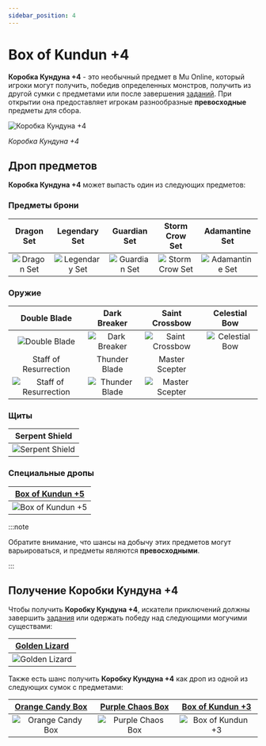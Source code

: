 ```yaml
---
sidebar_position: 4
---
```


# Box of Kundun +4

**Коробка Кундуна +4** - это необычный предмет в Mu Online, который игроки могут получить, победив определенных монстров, получить из другой сумки с предметами или после завершения [заданий](/gameplay-systems/quest-system). При открытии она предоставляет игрокам разнообразные **превосходные** предметы для сбора.

![Коробка Кундуна +4](/img/items/item-bags/bok-4.png)

_Коробка Кундуна +4_

## Дроп предметов

**Коробка Кундуна +4** может выпасть один из следующих предметов:

### Предметы брони

|                   Dragon Set                   |                    Legendary Set                     |                    Guardian Set                    |                     Storm Crow Set                     |                     Adamantine Set                     |
| :--------------------------------------------: | :--------------------------------------------------: | :------------------------------------------------: | :----------------------------------------------------: | :----------------------------------------------------: |
| ![Dragon Set](/img/items/armors/dk/dragon.png) | ![Legendary Set](/img/items/armors/dw/legendary.png) | ![Guardian Set](/img/items/armors/fe/guardian.png) | ![Storm Crow Set](/img/items/armors/mg/storm-crow.png) | ![Adamantine Set](/img/items/armors/dl/adamantine.png) |

### Оружие

|                             Double Blade                              |                     Dark Breaker                      |                      Saint Crossbow                       |                    Celestial Bow                    |
| :-------------------------------------------------------------------: | :---------------------------------------------------: | :-------------------------------------------------------: | :-------------------------------------------------: |
|          ![Double Blade](/img/items/swords/double-blade.png)          |  ![Dark Breaker](/img/items/swords/dark-breaker.png)  |   ![Saint Crossbow](/img/items/bows/saint-crossbow.png)   | ![Celestial Bow](/img/items/bows/celestial-bow.png) |
|                         Staff of Resurrection                         |                     Thunder Blade                     |                      Master Scepter                       |
| ![Staff of Resurrection](/img/items/staffs/staff-of-ressurection.png) | ![Thunder Blade](/img/items/swords/thunder-blade.png) | ![Master Scepter](/img/items/scepters/master-scepter.png) |

### Щиты

|                      Serpent Shield                      |
| :------------------------------------------------------: |
| ![Serpent Shield](/img/items/shields/serpent-shield.png) |

### Специальные дропы

| [Box of Kundun +5](/items/item-bags/exc/box-of-kundun/bok-5) |
| :----------------------------------------------------------: |
|     ![Box of Kundun +5](/img/items/item-bags/bok-5.png)      |

:::note

Обратите внимание, что шансы на добычу этих предметов могут варьироваться, и предметы являются **превосходными**.

:::

## Получение Коробки Кундуна +4

Чтобы получить **Коробку Кундуна +4**, искатели приключений должны завершить [задания](/gameplay-systems/quest-system) или одержать победу над следующими могучими существами:

| [Golden Lizard](/special-monsters/invasions/golden-dragon) |
| :--------------------------------------------------------: |
| ![Golden Lizard](/img/monsters/special/golden/lizard.jpg)  |

Также есть шанс получить **Коробку Кундуна +4** как дроп из одной из следующих сумок с предметами:

|   [Orange Candy Box](/items/item-bags/misc/orange-candy-box)   |   [Purple Chaos Box](/items/item-bags/misc/purple-chaos-box)   | [Box of Kundun +3](/items/item-bags/exc/box-of-kundun/bok-3) |
| :------------------------------------------------------------: | :------------------------------------------------------------: | :----------------------------------------------------------: |
| ![Orange Candy Box](/img/items/item-bags/orange-candy-box.png) | ![Purple Chaos Box](/img/items/item-bags/purple-chaos-box.png) |     ![Box of Kundun +3](/img/items/item-bags/bok-3.png)      |
